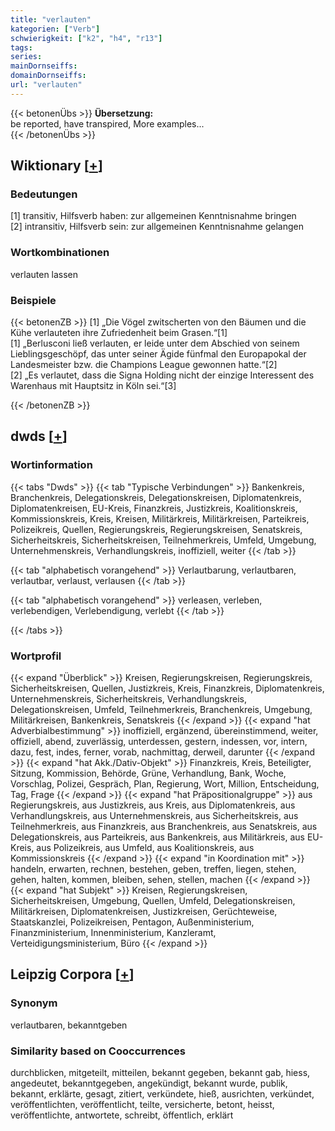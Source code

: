 ```yaml
---
title: "verlauten"
kategorien: ["Verb"]
schwierigkeit: ["k2", "h4", "r13"]
tags:
series:
mainDornseiffs:
domainDornseiffs:
url: "verlauten"
---
```


{{< betonenÜbs >}}
**Übersetzung:**  
be reported, have transpired, More examples...  
{{< /betonenÜbs >}}

## Wiktionary [[+](https://de.wiktionary.org/wiki/verlauten)]

### Bedeutungen
[1] transitiv, Hilfsverb haben: zur allgemeinen Kenntnisnahme bringen  
[2] intransitiv, Hilfsverb sein: zur allgemeinen Kenntnisnahme gelangen  

### Wortkombinationen
verlauten lassen  

### Beispiele
{{< betonenZB >}}
[1] „Die Vögel zwitscherten von den Bäumen und die Kühe verlauteten ihre Zufriedenheit beim Grasen.“[1]  
[1] „Berlusconi ließ verlauten, er leide unter dem Abschied von seinem Lieblingsgeschöpf, das unter seiner Ägide fünfmal den Europapokal der Landesmeister bzw. die Champions League gewonnen hatte.“[2]  
[2] „Es verlautet, dass die Signa Holding nicht der einzige Interessent des Warenhaus mit Hauptsitz in Köln sei.“[3]  

{{< /betonenZB >}}


## dwds [[+](https://www.dwds.de/wb/verlauten)]

### Wortinformation
{{< tabs "Dwds" >}}
{{< tab "Typische Verbindungen" >}}
Bankenkreis, Branchenkreis, Delegationskreis, Delegationskreisen, Diplomatenkreis, Diplomatenkreisen, EU-Kreis, Finanzkreis, Justizkreis, Koalitionskreis, Kommissionskreis, Kreis, Kreisen, Militärkreis, Militärkreisen, Parteikreis, Polizeikreis, Quellen, Regierungskreis, Regierungskreisen, Senatskreis, Sicherheitskreis, Sicherheitskreisen, Teilnehmerkreis, Umfeld, Umgebung, Unternehmenskreis, Verhandlungskreis, inoffiziell, weiter
{{< /tab >}}

{{< tab "alphabetisch vorangehend" >}}
Verlautbarung, verlautbaren, verlautbar, verlaust, verlausen
{{< /tab >}}

{{< tab "alphabetisch vorangehend" >}}
verleasen, verleben, verlebendigen, Verlebendigung, verlebt
{{< /tab >}}

{{< /tabs >}}

### Wortprofil
{{< expand "Überblick" >}} Kreisen, Regierungskreisen, Regierungskreis, Sicherheitskreisen, Quellen, Justizkreis, Kreis, Finanzkreis, Diplomatenkreis, Unternehmenskreis, Sicherheitskreis, Verhandlungskreis, Delegationskreisen, Umfeld, Teilnehmerkreis, Branchenkreis, Umgebung, Militärkreisen, Bankenkreis, Senatskreis {{< /expand >}}
{{< expand "hat Adverbialbestimmung" >}} inoffiziell, ergänzend, übereinstimmend, weiter, offiziell, abend, zuverlässig, unterdessen, gestern, indessen, vor, intern, dazu, fest, indes, ferner, vorab, nachmittag, derweil, darunter {{< /expand >}}
{{< expand "hat Akk./Dativ-Objekt" >}} Finanzkreis, Kreis, Beteiligter, Sitzung, Kommission, Behörde, Grüne, Verhandlung, Bank, Woche, Vorschlag, Polizei, Gespräch, Plan, Regierung, Wort, Million, Entscheidung, Tag, Frage {{< /expand >}}
{{< expand "hat Präpositionalgruppe" >}} aus Regierungskreis, aus Justizkreis, aus Kreis, aus Diplomatenkreis, aus Verhandlungskreis, aus Unternehmenskreis, aus Sicherheitskreis, aus Teilnehmerkreis, aus Finanzkreis, aus Branchenkreis, aus Senatskreis, aus Delegationskreis, aus Parteikreis, aus Bankenkreis, aus Militärkreis, aus EU-Kreis, aus Polizeikreis, aus Umfeld, aus Koalitionskreis, aus Kommissionskreis {{< /expand >}}
{{< expand "in Koordination mit" >}} handeln, erwarten, rechnen, bestehen, geben, treffen, liegen, stehen, gehen, halten, kommen, bleiben, sehen, stellen, machen {{< /expand >}}
{{< expand "hat Subjekt" >}} Kreisen, Regierungskreisen, Sicherheitskreisen, Umgebung, Quellen, Umfeld, Delegationskreisen, Militärkreisen, Diplomatenkreisen, Justizkreisen, Gerüchteweise, Staatskanzlei, Polizeikreisen, Pentagon, Außenministerium, Finanzministerium, Innenministerium, Kanzleramt, Verteidigungsministerium, Büro {{< /expand >}}

## Leipzig Corpora [[+](https://corpora.uni-leipzig.de/en/res?word=verlauten&corpusId=deu_newscrawl-public_2018)]


### Synonym
verlautbaren, bekanntgeben


### Similarity based on Cooccurrences
durchblicken, mitgeteilt, mitteilen, bekannt gegeben, bekannt gab, hiess, angedeutet, bekanntgegeben, angekündigt, bekannt wurde, publik, bekannt, erklärte, gesagt, zitiert, verkündete, hieß, ausrichten, verkündet, veröffentlichten, veröffentlicht, teilte, versicherte, betont, heisst, veröffentlichte, antwortete, schreibt, öffentlich, erklärt

